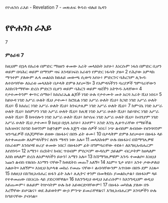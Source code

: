 ﻿
የዮሐንስ ራእይ - Revelation 7 - መጽሐፍ ቅዱስ ብሉይ ኪዳን
# የዮሐንስ ራእይ
7
### ምዕራፍ 7
 ከዚህም በኋላ በአራቱ በምድር ማዕዘን ቆመው አራት መላእክት አየሁ፥ እነርሱም ነፋስ በምድር ቢሆን ወይም በባሕር ወይም በማንም ዛፍ እንዳይነፍስ አራቱን የምድር ነፋሳት ያዙ።
2  የሕያው አምላክ ማኅተም ያለውም ሌላ መልአክ ከፀሐይ መውጫ ሲወጣ አየሁ፥ ምድርንና ባሕርንም ሊጐዱ ለተሰጣቸው ለአራቱ መላእክት በታላቅ ድምፅ እየጮኸ።
3  የአምላካችንን ባሪያዎች ግምባራቸውን እስክናትማቸው ድረስ ምድርን ቢሆን ወይም ባሕርን ወይም ዛፎችን አትጕዱ አላቸው።
4  የታተሙትንም ቍጥር ሰማሁ፤ ከእስራኤል ልጆች ነገድ ሁሉ የታተሙት መቶ አርባ አራት ሺህ ነበሩ።
5  ከይሁዳ ነገድ አሥራ ሁለት ሺህ ታተሙ፥ ከሮቤል ነገድ አሥራ ሁለት ሺህ፥ ከጋድ ነገድ አሥራ ሁለት ሺህ፥
6  ከአሴር ነገድ አሥራ ሁለት ሺህ፥ ከንፍታሌም ነገድ አሥራ ሁለት ሺህ፥
7  ከምናሴ ነገድ አሥራ ሁለት ሺህ፥ ከስምዖን ነገድ አሥራ ሁለት ሺህ፥ ከሌዊ ነገድ አሥራ ሁለት ሺህ፥ ከይሳኮር ነገድ አሥራ ሁለት ሺህ፥
8  ከዛብሎን ነገድ አሥራ ሁለት ሺህ፥ ከዮሴፍ ነገድ አሥራ ሁለት ሺህ፥ ከብንያም ነገድ አሥራ ሁለት ሺህ ታተሙ።
9  ከዚህ በኋላ አየሁ፥ እነሆም፥ አንድ እንኳ ሊቆጥራቸው የማይችል ከሕዝብና ከነገድ ከወገንም ከቋንቋም ሁሉ እጅግ ብዙ ሰዎች ነበሩ፤ ነጭ ልብስም ለብሰው የዘንባባንም ዝንጣፊዎች በእጆቻቸው ይዘው በዙፋኑና በበጉ ፊት ቆሙ፤
10  በታላቅም ድምፅ እየጮሁ። በዙፋኑ ላይ ለተቀመጠው ለአምላካችንና ለበጉ ማዳን ነው አሉ።
11  መላእክቱም ሁሉ በዙፋኑና በሽማግሌዎቹ በአራቱም እንስሶቹ ዙሪያ ቆመው ነበር፤ በዙፋኑም ፊት በግምባራቸው ተደፉ፥ ለእግዚአብሔርም እየሰገዱ።
12  አሜን፥ በረከትና ክብር ጥበብም ምስጋናም ውዳሴም ኃይልም ብርታትም ከዘላለም እስከ ዘላለም ድረስ ለአምላካችን ይሁን፤ አሜን አሉ።
13  ከሽማግሌዎቹም አንዱ ተመልሶ። እነዚህ ነጩን ልብስ የለበሱ እነማን ናቸው? ከወዴትስ መጡ? አለኝ።
14  እኔም። ጌታ ሆይ፥ አንተ ታውቃለህ አልሁት። አለኝም። እነዚህ ከታላቁ መከራ የመጡ ናቸው፥ ልብሳቸውንም አጥበው በበጉ ደም አነጹ።
15  ስለዚህ በእግዚአብሔር ዙፋን ፊት አሉ፥ ሌሊትና ቀንም በመቅደሱ ያመልኩታል፥ በዙፋኑም ላይ የተቀመጠው በእነርሱ ላይ ያድርባቸዋል።
16  ከእንግዲህ ወዲህ አይራቡም፥ ከእንግዲህም ወዲህ አይጠሙም፥ ፀሐይም ትኵሳትም ሁሉ ከቶ አይወርድባቸውም፤
17  በዙፋኑ መካከል ያለው በጉ እረኛቸው ይሆናልና፥ ወደ ሕይወትም ውኃ ምንጭ ይመራቸዋልና፤ እግዚአብሔርም እንባዎችን ሁሉ ከዓይናቸው ያብሳል። 
